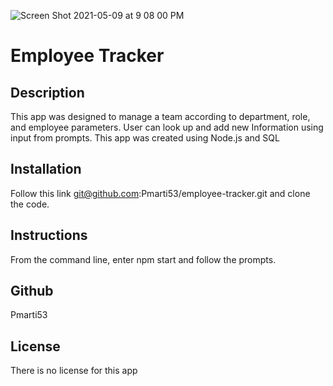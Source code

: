 ![Screen Shot 2021-05-09 at 9 08 00 PM](https://user-images.githubusercontent.com/77707292/117597154-a458bb80-b10a-11eb-8e3d-de34ceb942d0.png)
# Employee Tracker

## Description
This app was designed to manage a team according to department, role, and employee parameters. User can look up and add new Information using input from prompts. This app was created using Node.js and SQL

## Installation
Follow this link git@github.com:Pmarti53/employee-tracker.git and clone the code.

## Instructions
From the command line, enter npm start and follow the prompts.

## Github
Pmarti53

## License
There is no license for this app

